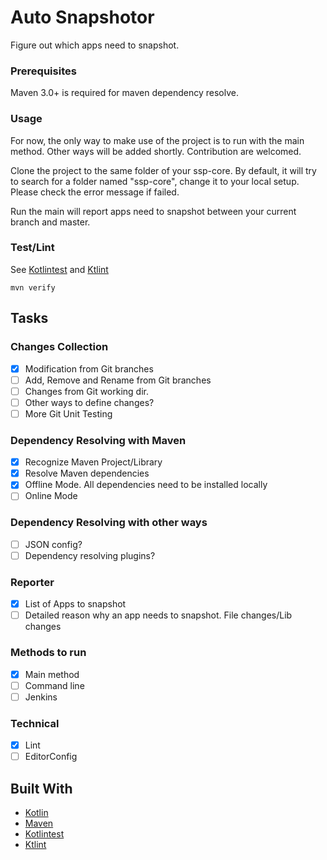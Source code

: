 # Auto Snapshotor

Figure out which apps need to snapshot.


### Prerequisites

Maven 3.0+ is required for maven dependency resolve.

### Usage

For now, the only way to make use of the project is to run with the main method. Other ways will be added shortly. 
Contribution are welcomed.

Clone the project to the same folder of your ssp-core. By default, it will try to search for a folder named "ssp-core",
 change it to your local setup. Please check the error message if failed.

Run the main will report apps need to snapshot between your current branch and master. 


### Test/Lint

See [Kotlintest](https://github.com/kotlintest/kotlintest) and [Ktlint](https://github.com/shyiko/ktlint)

```
mvn verify
```

## Tasks

### Changes Collection
- [x] Modification from Git branches
- [ ] Add, Remove and Rename from Git branches
- [ ] Changes from Git working dir.
- [ ] Other ways to define changes? 
- [ ] More Git Unit Testing

### Dependency Resolving with Maven
- [x] Recognize Maven Project/Library
- [x] Resolve Maven dependencies
- [x] Offline Mode. All dependencies need to be installed locally
- [ ] Online Mode

### Dependency Resolving with other ways
- [ ] JSON config?
- [ ] Dependency resolving plugins?  

### Reporter
- [x] List of Apps to snapshot
- [ ] Detailed reason why an app needs to snapshot. File changes/Lib changes

### Methods to run
- [x] Main method
- [ ] Command line
- [ ] Jenkins

### Technical
- [x] Lint
- [ ] EditorConfig

## Built With

* [Kotlin](https://kotlinlang.org/)
* [Maven](https://maven.apache.org/)
* [Kotlintest](https://github.com/kotlintest/kotlintest)
* [Ktlint](https://github.com/shyiko/ktlint)

